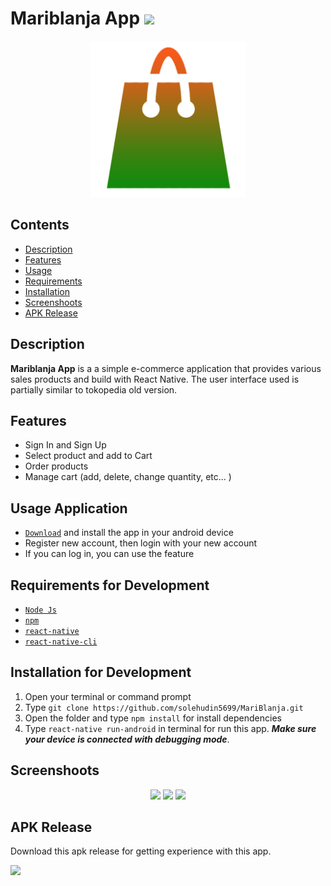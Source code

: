 # Mariblanja App <img src="https://img.shields.io/badge/Build%20with-React%20Native-61dbfb?style=popout&logo=react">

<div align="center">
    <img width="250" src="./src/assets/images/logoForSplash.png">
</div>

## Contents

- [Description](#description)
- [Features](#features)
- [Usage](#usage-application)
- [Requirements](#requirements-for-development)
- [Installation](#installation-for-development)
- [Screenshoots](#screenshoots)
- [APK Release](#apk-release)

## Description

**Mariblanja App** is a a simple e-commerce application that provides various sales products and build with React Native. The user interface used is partially similar to tokopedia old version.

## Features

- Sign In and Sign Up
- Select product and add to Cart
- Order products
- Manage cart (add, delete, change quantity, etc... )

## Usage Application

- [`Download`](#apk-release) and install the app in your android device
- Register new account, then login with your new account
- If you can log in, you can use the feature

## Requirements for Development

- [`Node Js`](https://nodejs.org/en/)
- [`npm`](https://www.npmjs.com/get-npm)
- [`react-native`](https://facebook.github.io/react-native/docs/getting-started)
- [`react-native-cli`](https://facebook.github.io/react-native/docs/getting-started)

## Installation for Development

1. Open your terminal or command prompt
2. Type `git clone https://github.com/solehudin5699/MariBlanja.git`
3. Open the folder and type `npm install` for install dependencies
4. Type `react-native run-android` in terminal for run this app. **_Make sure your device is connected with debugging mode_**.

## Screenshoots

<div align="center">
    <img width="250" src="./src/assets/images/screenshoot-1.png">   
    <img width="250" src="./src/assets/images/screenshoot-2.png">
    <img width="250" src="./src/assets/images/screenshoot-3.png">
</div>

## APK Release

Download this apk release for getting experience with this app.

<a href="http://bit.ly/edress_app">
<img src="https://img.shields.io/badge/Download%20Mariblanja%20on%20the-Google%20Drive-blue.svg?style=popout&logo=google-drive"/>
</a>
